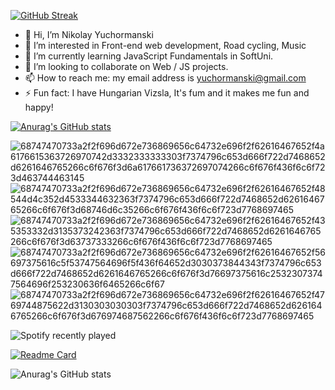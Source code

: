 
[![GitHub Streak](https://github-readme-streak-stats.herokuapp.com?user=yuchormanski&theme=prussian&hide_border=true&date_format=j%20M%5B%20Y%5D)](https://git.io/streak-stats)
<!-- 
https://github-readme-streak-stats.herokuapp.com/demo/
-->

<!--
**yuchormanski/yuchormanski** is a ✨ _special_ ✨ repository because its `README.md` (this file) appears on your GitHub profile.

Here are some ideas to get you started:
<! --### Hi there 👋 

- 🔭 I’m currently working on ...
- 🌱 I’m currently learning ...
- 👯 I’m looking to collaborate on ...
- 🤔 I’m looking for help with ...
- 💬 Ask me about ...
- 📫 How to reach me: ...
- 😄 Pronouns: ...
- ⚡ Fun fact: ...
-->

* 👋 Hi, I’m Nikolay Yuchormanski
* 👀 I’m interested in Front-end web development, Road cycling, Music
* 🌱 I’m currently learning JavaScript Fundamentals in SoftUni.
* 💞️ I’m looking to collaborate on Web / JS projects.
* 📫 How to reach me: my email address is yuchormanski@gmail.com
* ⚡ Fun fact: I have Hungarian Vizsla, It's fum and it makes me fun and happy!

[![Anurag's GitHub stats](https://github-readme-stats.vercel.app/api?username=anuraghazra)](https://github.com/yuchormanski/github-readme-stats)

![68747470733a2f2f696d672e736869656c64732e696f2f62616467652f4a6176615363726970742d3332333333303f7374796c653d666f722d7468652d6261646765266c6f676f3d6a617661736372697074266c6f676f436f6c6f723d463744463145](https://user-images.githubusercontent.com/693307/192850674-aa5afc80-2270-426b-90f4-040373119b29.svg)
![68747470733a2f2f696d672e736869656c64732e696f2f62616467652f48544d4c352d4533344632363f7374796c653d666f722d7468652d6261646765266c6f676f3d68746d6c35266c6f676f436f6c6f723d7768697465](https://user-images.githubusercontent.com/693307/192850696-d868dfec-c83f-4196-8abb-6a5792553a45.svg)
![68747470733a2f2f696d672e736869656c64732e696f2f62616467652f435353332d3135373242363f7374796c653d666f722d7468652d6261646765266c6f676f3d63737333266c6f676f436f6c6f723d7768697465](https://user-images.githubusercontent.com/693307/192850710-6005e5d4-3594-4c4e-9ada-e78afb05fbac.svg)
![68747470733a2f2f696d672e736869656c64732e696f2f62616467652f56697375616c5f53747564696f5f436f64652d3030373844343f7374796c653d666f722d7468652d6261646765266c6f676f3d76697375616c25323073747564696f253230636f6465266c6f67](https://user-images.githubusercontent.com/693307/192850722-c8e460c6-811a-4879-b65e-9564953454a0.svg)
![68747470733a2f2f696d672e736869656c64732e696f2f62616467652f4769744875622d3130303030303f7374796c653d666f722d7468652d6261646765266c6f676f3d676974687562266c6f676f436f6c6f723d7768697465](https://user-images.githubusercontent.com/693307/192854542-7823e3c3-9e93-4631-84a1-f2f64ef277da.svg)

![Spotify recently played](https://spotify-recently-played-readme.vercel.app/api?user=11132923862)
<!-- 
  https://github.com/JeffreyCA/spotify-recently-played-readme
-->
[![Readme Card](https://github-readme-stats.vercel.app/api/pin/?username=anuraghazra&repo=github-readme-stats)](https://github.com/anuraghazra/github-readme-stats)

![Anurag's GitHub stats](https://github-readme-stats.vercel.app/api?username=yuchormanski&show_icons=true)
